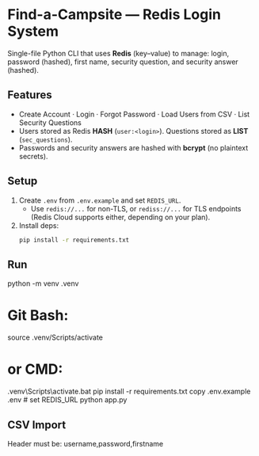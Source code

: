 # Find-a-Campsite — Redis Login System

Single-file Python CLI that uses **Redis** (key–value) to manage:
login, password (hashed), first name, security question, and security answer (hashed).

## Features
- Create Account · Login · Forgot Password · Load Users from CSV · List Security Questions
- Users stored as Redis **HASH** (`user:<login>`). Questions stored as **LIST** (`sec_questions`).
- Passwords and security answers are hashed with **bcrypt** (no plaintext secrets).

## Setup
1. Create `.env` from `.env.example` and set `REDIS_URL`.
   - Use `redis://...` for non-TLS, or `rediss://...` for TLS endpoints (Redis Cloud supports either, depending on your plan).
2. Install deps:
   ```bash
   pip install -r requirements.txt
## Run
python -m venv .venv
# Git Bash:
source .venv/Scripts/activate
# or CMD:
.venv\Scripts\activate.bat
pip install -r requirements.txt
copy .env.example .env  # set REDIS_URL
python app.py

## CSV Import
Header must be:
username,password,firstname
